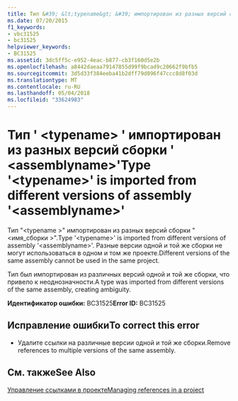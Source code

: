 ```yaml
---
title: Тип &#39; &lt;typename&gt; &#39; импортирован из разных версий сборки &#39; &lt;assemblyname&gt;&#39;
ms.date: 07/20/2015
f1_keywords:
- vbc31525
- bc31525
helpviewer_keywords:
- BC31525
ms.assetid: 3dc5ff5c-e952-4eac-b877-cb3f160d5e2b
ms.openlocfilehash: a8442daeaa79147855d99f9bcad9c20662f9bfb5
ms.sourcegitcommit: 3d5d33f384eeba41b2dff79d096f47ccc8d8f03d
ms.translationtype: MT
ms.contentlocale: ru-RU
ms.lasthandoff: 05/04/2018
ms.locfileid: "33624983"
---
```

# <a name="type-39lttypenamegt39-is-imported-from-different-versions-of-assembly-39ltassemblynamegt39"></a><span data-ttu-id="f7aa1-102">Тип &#39; &lt;typename&gt; &#39; импортирован из разных версий сборки &#39; &lt;assemblyname&gt;&#39;</span><span class="sxs-lookup"><span data-stu-id="f7aa1-102">Type &#39;&lt;typename&gt;&#39; is imported from different versions of assembly &#39;&lt;assemblyname&gt;&#39;</span></span>
<span data-ttu-id="f7aa1-103">Тип "\<typename >" импортирован из разных версий сборки "\<имя_сборки >".</span><span class="sxs-lookup"><span data-stu-id="f7aa1-103">Type '\<typename>' is imported from different versions of assembly '\<assemblyname>'.</span></span> <span data-ttu-id="f7aa1-104">Разные версии одной и той же сборки не могут использоваться в одном и том же проекте.</span><span class="sxs-lookup"><span data-stu-id="f7aa1-104">Different versions of the same assembly cannot be used in the same project.</span></span>  
  
 <span data-ttu-id="f7aa1-105">Тип был импортирован из различных версий одной и той же сборки, что привело к неоднозначности.</span><span class="sxs-lookup"><span data-stu-id="f7aa1-105">A type was imported from different versions of the same assembly, creating ambiguity.</span></span>  
  
 <span data-ttu-id="f7aa1-106">**Идентификатор ошибки:** BC31525</span><span class="sxs-lookup"><span data-stu-id="f7aa1-106">**Error ID:** BC31525</span></span>  
  
## <a name="to-correct-this-error"></a><span data-ttu-id="f7aa1-107">Исправление ошибки</span><span class="sxs-lookup"><span data-stu-id="f7aa1-107">To correct this error</span></span>  
  
-   <span data-ttu-id="f7aa1-108">Удалите ссылки на различные версии одной и той же сборки.</span><span class="sxs-lookup"><span data-stu-id="f7aa1-108">Remove references to multiple versions of the same assembly.</span></span>  
  
## <a name="see-also"></a><span data-ttu-id="f7aa1-109">См. также</span><span class="sxs-lookup"><span data-stu-id="f7aa1-109">See Also</span></span>  
 [<span data-ttu-id="f7aa1-110">Управление ссылками в проекте</span><span class="sxs-lookup"><span data-stu-id="f7aa1-110">Managing references in a project</span></span>](/visualstudio/ide/managing-references-in-a-project)
